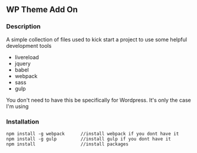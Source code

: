 ## WP Theme Add On

### Description
A simple collection of files used to kick start a project to use some helpful development tools

- livereload
- jquery
- babel
- webpack
- sass
- gulp

You don't need to have this be specifically for Wordpress. It's only the case I'm using



### Installation

```
npm install -g webpack 		//install webpack if you dont have it 
npm install -g gulp   		//install gulp if you dont have it 
npm install 				//install packages
```


